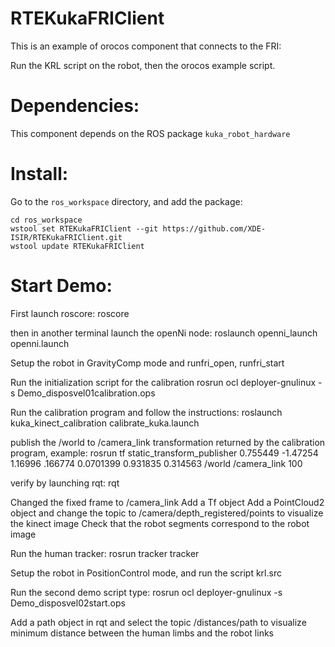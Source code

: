 RTEKukaFRIClient
================

This is an example of orocos component that connects to the FRI:

Run the KRL script on the robot, then the orocos example script.

Dependencies:
=============

This component depends on the ROS package `kuka_robot_hardware`

Install:
========

Go to the `ros_workspace` directory, and add the package:

    cd ros_workspace
    wstool set RTEKukaFRIClient --git https://github.com/XDE-ISIR/RTEKukaFRIClient.git
    wstool update RTEKukaFRIClient

Start Demo:
===========

First launch roscore:
	roscore

then in another terminal launch the openNi node:
	roslaunch openni_launch openni.launch

Setup the robot in GravityComp mode and runfri_open, runfri_start

Run the initialization script for the calibration
	rosrun ocl deployer-gnulinux -s Demo_disposvel01calibration.ops

Run the calibration program and follow the instructions:
	roslaunch kuka_kinect_calibration calibrate_kuka.launch

publish the /world to /camera_link transformation returned by the calibration program, example:
	rosrun tf static_transform_publisher 0.755449 -1.47254 1.16996 .166774 0.0701399 0.931835 0.314563 /world /camera_link 100

verify by launching rqt:
	rqt

Changed the fixed frame to /camera_link
Add a Tf object
Add a PointCloud2 object and change the topic to /camera/depth_registered/points to visualize the kinect image
Check that the robot segments correspond to the robot image

Run the human tracker:
	rosrun tracker tracker

Setup the robot in PositionControl mode, and run the script krl.src

Run the second demo script type:
	rosrun ocl deployer-gnulinux -s Demo_disposvel02start.ops

Add a path object in rqt and select the topic /distances/path to visualize minimum distance between the human limbs and the robot links


	
